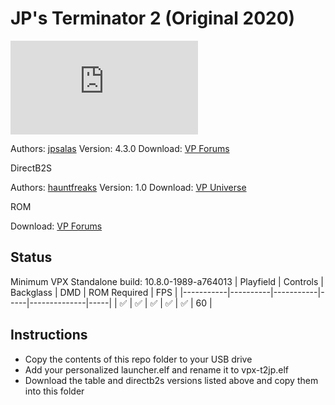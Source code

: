 # JP's Terminator 2 (Original 2020)

![Table Preview](https://www.vpforums.org/index.php?app=downloads&module=display&section=screenshot&record=114064&id=15249&full=1)

Authors: [jpsalas](https://www.vpforums.org/index.php?showuser=277)
Version: 4.3.0
Download: [VP Forums](https://www.vpforums.org/index.php?app=downloads&showfile=15249)

DirectB2S

Authors: [hauntfreaks](https://vpuniverse.com/profile/5216-hauntfreaks/)
Version: 1.0
Download: [VP Universe](https://vpuniverse.com/files/file/12599-terminator-2-williams-1991-b2s-with-full-dmd/)

ROM

Download: [VP Forums](https://www.vpforums.org/index.php?app=downloads&showfile=7318)

## Status 

Minimum VPX Standalone build: 10.8.0-1989-a764013
| Playfield | Controls | Backglass | DMD | ROM Required | FPS | 
|-----------|----------|-----------|-----|--------------|-----|
| :white_check_mark: | :white_check_mark: | :white_check_mark: | :white_check_mark: | :white_check_mark: | 60 |

## Instructions

- Copy the contents of this repo folder to your USB drive
- Add your personalized launcher.elf and rename it to vpx-t2jp.elf
- Download the table and directb2s versions listed above and copy them into this folder